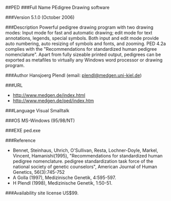 ##PED
###Full Name
PEdigree Drawing software

###Version
5.1.0 (October 2006)

###Description
Powerful pedigree drawing program with two drawing modes: Input mode for fast and automatic drawing; edit mode for text annotations, legends, special symbols. Both input and edit mode provide auto numbering, auto resizing of symbols and fonts, and zooming. PED 4.2a complies with the "Recommendations for standardized human pedigree nomenclature". Apart from fully sizeable printed output, pedigrees can be exported as metafiles to virtually any Windows word processor or drawing program.

###Author
Hansjoerg Plendl (email: plendl@medgen.uni-kiel.de)

###URL
* http://www.medgen.de/index.html
* http://www.medgen.de/ped/index.htm

###Language
Visual Smalltalk

###OS
MS-Windows (95/98/NT)

###EXE
ped.exe

###Reference
* Bennet, Steinhaus, Uhrich, O'Sullivan, Resta, Lochner-Doyle, Markel, Vincent, Hamanishi(1995), "Recommendations for standardized human pedigree nomenclature. pedigree standardization task force of the national society of genetic counselors", American Journal of Human Genetics, 56(3):745-752
* A Golla (1997), Medizinische Genetik, 4:595-597.
* H Plendl (1998), Medizinische Genetik, 1:50-51.

###Availability
site license US$99.


